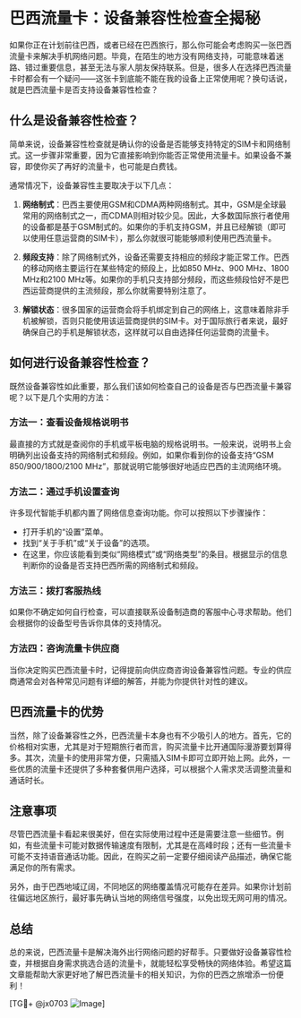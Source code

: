 # 巴西流量卡：设备兼容性检查全揭秘

如果你正在计划前往巴西，或者已经在巴西旅行，那么你可能会考虑购买一张巴西流量卡来解决手机网络问题。毕竟，在陌生的地方没有网络支持，可能意味着迷路、错过重要信息，甚至无法与家人朋友保持联系。但是，很多人在选择巴西流量卡时都会有一个疑问——这张卡到底能不能在我的设备上正常使用呢？换句话说，就是巴西流量卡是否支持设备兼容性检查？

## 什么是设备兼容性检查？

简单来说，设备兼容性检查就是确认你的设备是否能够支持特定的SIM卡和网络制式。这一步骤非常重要，因为它直接影响到你能否正常使用流量卡。如果设备不兼容，即使你买了再好的流量卡，也可能是白费钱。

通常情况下，设备兼容性主要取决于以下几点：

1. **网络制式**：巴西主要使用GSM和CDMA两种网络制式。其中，GSM是全球最常用的网络制式之一，而CDMA则相对较少见。因此，大多数国际旅行者使用的设备都是基于GSM制式的。如果你的手机支持GSM，并且已经解锁（即可以使用任意运营商的SIM卡），那么你就很可能能够顺利使用巴西流量卡。

2. **频段支持**：除了网络制式外，设备还需要支持相应的频段才能正常工作。巴西的移动网络主要运行在某些特定的频段上，比如850 MHz、900 MHz、1800 MHz和2100 MHz等。如果你的手机只支持部分频段，而这些频段恰好不是巴西运营商提供的主流频段，那么你就需要特别注意了。

3. **解锁状态**：很多国家的运营商会将手机绑定到自己的网络上，这意味着除非手机被解锁，否则只能使用该运营商提供的SIM卡。对于国际旅行者来说，最好确保自己的手机是解锁状态，这样就可以自由选择任何运营商的流量卡。

## 如何进行设备兼容性检查？

既然设备兼容性如此重要，那么我们该如何检查自己的设备是否与巴西流量卡兼容呢？以下是几个实用的方法：

### 方法一：查看设备规格说明书

最直接的方式就是查阅你的手机或平板电脑的规格说明书。一般来说，说明书上会明确列出设备支持的网络制式和频段。例如，如果你看到你的设备支持“GSM 850/900/1800/2100 MHz”，那就说明它能够很好地适应巴西的主流网络环境。

### 方法二：通过手机设置查询

许多现代智能手机都内置了网络信息查询功能。你可以按照以下步骤操作：

- 打开手机的“设置”菜单。
- 找到“关于手机”或“关于设备”的选项。
- 在这里，你应该能看到类似“网络模式”或“网络类型”的条目。根据显示的信息判断你的设备是否支持巴西所需的网络制式和频段。

### 方法三：拨打客服热线

如果你不确定如何自行检查，可以直接联系设备制造商的客服中心寻求帮助。他们会根据你的设备型号告诉你具体的支持情况。

### 方法四：咨询流量卡供应商

当你决定购买巴西流量卡时，记得提前向供应商咨询设备兼容性问题。专业的供应商通常会对各种常见问题有详细的解答，并能为你提供针对性的建议。

## 巴西流量卡的优势

当然，除了设备兼容性之外，巴西流量卡本身也有不少吸引人的地方。首先，它的价格相对实惠，尤其是对于短期旅行者而言，购买流量卡比开通国际漫游要划算得多。其次，流量卡的使用非常方便，只需插入SIM卡即可立即开始上网。此外，一些优质的流量卡还提供了多种套餐供用户选择，可以根据个人需求灵活调整流量和通话时长。

## 注意事项

尽管巴西流量卡看起来很美好，但在实际使用过程中还是需要注意一些细节。例如，有些流量卡可能对数据传输速度有限制，尤其是在高峰时段；还有一些流量卡可能不支持语音通话功能。因此，在购买之前一定要仔细阅读产品描述，确保它能满足你的所有需求。

另外，由于巴西地域辽阔，不同地区的网络覆盖情况可能存在差异。如果你计划前往偏远地区旅行，最好事先确认当地的网络信号强度，以免出现无网可用的情况。

## 总结

总的来说，巴西流量卡是解决海外出行网络问题的好帮手。只要做好设备兼容性检查，并根据自身需求挑选合适的流量卡，就能轻松享受畅快的网络体验。希望这篇文章能帮助大家更好地了解巴西流量卡的相关知识，为你的巴西之旅增添一份便利！

[TG💪+ @jx0703 ![Image](https://github.com/user-attachments/assets/dbca1d08-cadb-493c-b0ec-ad6f7a83f270)]
